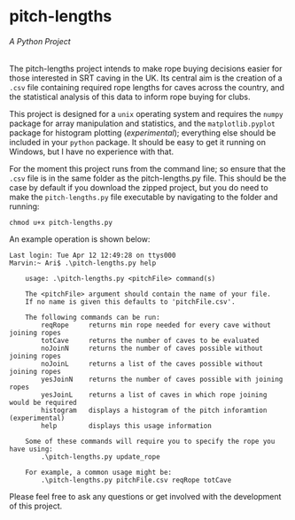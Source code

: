 # pitch-lengths
###### A Python Project

The pitch-lengths project intends to make rope buying decisions easier for those interested in SRT caving in the UK. Its central aim is the creation of a `.csv` file containing required rope lengths for caves across the country, and the statistical analysis of this data to inform rope buying for clubs.

This project is designed for a `unix` operating system and requires the `numpy` package for array manipulation and statistics, and the `matplotlib.pyplot` package for histogram plotting (_experimental_); everything else should be included in your `python` package. It should be easy to get it running on Windows, but I have no experience with that.

For the moment this project runs from the command line; so ensure that the `.csv` file is in the same folder as the pitch-lengths.py file.
This should be the case by default if you download the zipped project, but you do need to make the `pitch-lengths.py` file executable by navigating to the folder and running:

    chmod u+x pitch-lengths.py
    
An example operation is shown below:

    Last login: Tue Apr 12 12:49:28 on ttys000
    Marvin:~ Ari$ .\pitch-lengths.py help
    
        usage: .\pitch-lengths.py <pitchFile> command(s)

        The <pitchFile> argument should contain the name of your file.
        If no name is given this defaults to 'pitchFile.csv'.
    
        The following commands can be run:
            reqRope     returns min rope needed for every cave without joining ropes
            totCave     returns the number of caves to be evaluated
            noJoinN     returns the number of caves possible without joining ropes
            noJoinL     returns a list of the caves possible without joining ropes
            yesJoinN    returns the number of caves possible with joining ropes
            yesJoinL    returns a list of caves in which rope joining would be required
            histogram   displays a histogram of the pitch inforamtion (experimental)
            help        displays this usage information
        
        Some of these commands will require you to specify the rope you have using:
            .\pitch-lengths.py update_rope

        For example, a common usage might be:
            .\pitch-lengths.py pitchFile.csv reqRope totCave
        
Please feel free to ask any questions or get involved with the development of this project.